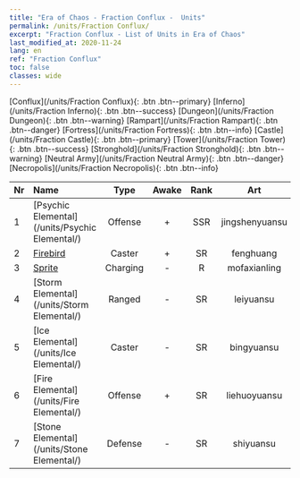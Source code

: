 ```yaml
---
title: "Era of Chaos - Fraction Conflux -  Units"
permalink: /units/Fraction Conflux/
excerpt: "Fraction Conflux - List of Units in Era of Chaos"
last_modified_at: 2020-11-24
lang: en
ref: "Fraction Conflux"
toc: false
classes: wide
---
```

 [Conflux](/units/Fraction Conflux){: .btn .btn--primary} [Inferno](/units/Fraction Inferno){: .btn .btn--success} [Dungeon](/units/Fraction Dungeon){: .btn .btn--warning} [Rampart](/units/Fraction Rampart){: .btn .btn--danger} [Fortress](/units/Fraction Fortress){: .btn .btn--info} [Castle](/units/Fraction Castle){: .btn .btn--primary} [Tower](/units/Fraction Tower){: .btn .btn--success} [Stronghold](/units/Fraction Stronghold){: .btn .btn--warning} [Neutral Army](/units/Fraction Neutral Army){: .btn .btn--danger} [Necropolis](/units/Fraction Necropolis){: .btn .btn--info} 

  | Nr |         Name        |   Type   | Awake |    Rank   |      Art      |  class  |    s   |   label   |    HP     |
  |:---|:--------------------|:--------:|:-----:|:---------:|:-------------:|:-------:|:------:|:---------:|:----------|
  | 1 | [Psychic Elemental](/units/Psychic Elemental/) | Offense | + | SSR | jingshenyuansu | 1 |  2 |  3(11) |  1749  |
  | 2 | [Firebird](/units/Firebird/) | Caster | + | SR | fenghuang | 5 |  4 |  2(11) |  4525  |
  | 3 | [Sprite](/units/Sprite/) | Charging | - | R | mofaxianling | 3 |  1 |  2(11) |  993  |
  | 4 | [Storm Elemental](/units/Storm Elemental/) | Ranged | - | SR | leiyuansu | 4 |  1 |  2(11) |  662  |
  | 5 | [Ice Elemental](/units/Ice Elemental/) | Caster | - | SR | bingyuansu | 5 |  1 |  2(11) |  744  |
  | 6 | [Fire Elemental](/units/Fire Elemental/) | Offense | + | SR | liehuoyuansu | 1 |  2 |  2(11) |  1682  |
  | 7 | [Stone Elemental](/units/Stone Elemental/) | Defense | - | SR | shiyuansu | 2 |  2 |  2(11) |  2825  |
